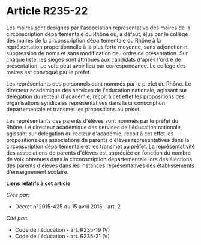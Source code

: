 # Article R235-22

Les maires sont désignés par l'association représentative des maires de la circonscription départementale du Rhône ou, à
défaut, élus par le collège des maires de la circonscription départementale du Rhône à la représentation proportionnelle à la
plus forte moyenne, sans adjonction ni suppression de noms et sans modification de l'ordre de présentation. Sur chaque liste,
les sièges sont attribués aux candidats d'après l'ordre de présentation. Le vote peut avoir lieu par correspondance. Le
collège des maires est convoqué par le préfet. 

Les représentants des personnels sont nommés par le préfet du Rhône. Le directeur académique des services de l'éducation
nationale, agissant sur délégation du recteur d'académie, reçoit à cet effet les propositions des organisations syndicales
représentatives dans la circonscription départementale et transmet les propositions au préfet. 

Les représentants des parents d'élèves sont nommés par le préfet du Rhône. Le directeur académique des services de
l'éducation nationale, agissant sur délégation du recteur d'académie, reçoit à cet effet les propositions des associations de
parents d'élèves représentatives dans la circonscription départementale et les transmet au préfet. La représentativité des
associations de parents d'élèves est appréciée en fonction du nombre de voix obtenues dans la circonscription départementale
lors des élections des parents d'élèves dans les instances représentatives des établissements d'enseignement scolaire.

**Liens relatifs à cet article**

_Créé par_:

  - Décret n°2015-425 du 15 avril 2015 - art. 2

_Cité par_:

  - Code de l'éducation - art. R235-19 (V)
  - Code de l'éducation - art. R235-21 (V)
